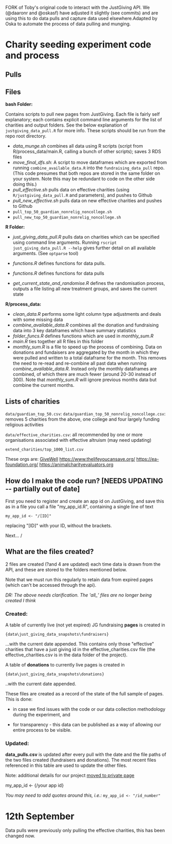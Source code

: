 FORK of Toby's original code to interact with the JustGiving API. We (@daaronr and @oskasf) have adjusted it slightly (see commits) and are using this to do data pulls and capture data used elsewhere.Adapted by Oska to automate the process of data pulling and munging.

# Charity seeding experiment code and process

## Pulls

<!-- TODO: set up code for periodic data pull -->

## Files

**bash Folder:**

Contains scripts to pull new pages from JustGiving. Each file is fairly self explanatory; each contains explicit command line arguments for the list of charities and output folders. See the below explanation of `justgiving_data_pull.R` for more info. These scripts should be run from the repo root directory.

- *data_munge.sh* combines all data using R scripts (script from R/process_data/main.R, calling a bunch of other scripts); saves 3 RDS files
- *move_final_dfs.sh*: A script to move dataframes which are exported from running `combine_available_data.R` into the `fundraising_data_pull` repo.  (This code presumes that both repos are stored in the same folder on your system. Note this may be redundant to code on the other side doing this.)
- *pull_effective.sh* pulls data on effective charities (using `R/justgiving_data_pull.R` and parameters), and pushes to Github
- *pull_new_effective.sh* pulls data on new effective charities and pushes to Github
- `pull_top_50_guardian_nonrelig_noncollege.sh`
- `pull_new_top_50_guardian_nonrelig_noncollege.sh`

**R Folder:**

<!-- Some of these may be used in the aforementioned scripts, or in scripts we will create... need to tidy up/organise -->

- *just_giving_data_pull.R* pulls data on charities which can be specified using command line arguments. Running `rscript just_giving_data_pull.R --help` gives further detail on all available arguments. (See `optparse` tool)

- *functions.R* defines functions for data pulls.
- *functions.R* defines functions for data pulls

- *get_current_state_and_randomise.R* defines the randomisation process, outputs a file listing all new treatment groups, and saves the current state

**R/process_data:**
- *clean_data.R* performs some light column type adjustments and deals with some missing data
- *combine_available_data.R* combines all the donation and fundraising data into 3 key dataframes which have summary statistics
- *folder_funcs.R* defines functions which are used in *monthly_sum.R*
- *main.R* ties together all R files in this folder
- *monthly_sum.R* is a file to speed up the process of combining. Data on donations and fundaisers are aggregated by the month in which they were pulled and written to a total dataframe for the month. This removes the need to re-read and re-combine all past data when running *combine_available_data.R*. Instead only the monthly dataframes are combined, of which there are much fewer (around 20-30 instead of 300). Note that *monthly_sum.R* will ignore previous months data but combine the current months.


## Lists of charities

`data/guardian_top_50.csv`:
`data/guardian_top_50_nonrelig_noncollege.csv`: removes 5 charities from the above, one college and four largely funding religious activities

`data/effective_charities.csv`: all recommended by one or more organisations associated with effective altruism (may need updating)

`extend_charities/top_1000_list.csv`

<!-- We also give a broader list in the file effective_charities_plus, including some additional international mega-charities like MSF.-->


These orgs are:
[GiveWell](https://www.givewell.org/)
https://www.thelifeyoucansave.org/
https://ea-foundation.org/
https://animalcharityevaluators.org


## How do I make the code run? [NEEDS UPDATING -- partially out of date]

First you need to register and create an app id on JustGiving, and save this as in a file you call
a file "my_app_id.R", containing a single line of text

```
my_app_id <- "/[ID]"
```
replacing "[ID]" with your ID, without the brackets.

Next...
/

<!--
Install the packages at the top of main.R.
Open `fundraising_data_pull.Rproj`  using R and run `main.R`.
It will take 30 - 60 minutes to download all the data; this appears to be determined by Just Giving API limits.
-->

## What are the files created?

2 files are created (?and 4 are updated) each time data is drawn from the API, and these are stored to the folders mentioned below.

Note that we must run this regularly to retain data from expired pages (which can't be accessed through the api).

*DR: The above needs clarification. The 'all_' files are no longer being created I think*


<!--
The charities that this script uses (in effective_charities.csv) are all recommended by one or more organisations associated with effective altruism (although in some cases the lists only recommend targeting a particular part of the charity's work) [and see comment below](#notes).


*[Note, 4 Aug 2018: ATM both lists seem to include the international megacharities]*

-->

### Created:
A table of currently live (not yet expired) JG fundraising **pages** is created in
```
{data\just_giving_data_snapshots\fundraisers}
```
...with the current date appended. This contains only those "effective" charities that have a just giving id in the effective_charities.csv file (the effective_charities.csv is in the data folder of the project).

A table of **donations** to currently live pages is created in
```
{data\just_giving_data_snapshots\donations}
```
..with the current date appended.

These files are created as a record of the state of the full sample of pages. This is done:

* in case we find issues with the code or our data collection methodology during the experiment, and

* for transparency - this data can be published as a way of allowing our entire process to be visible.


### Updated:
**data_pulls.csv** is updated after every pull with the date and the file paths of the two files created (fundraisers and donations). The most recent files referenced in this table are used to update the other files.

Note: additional details for our project [moved to private page](https://github.com/daaronr/sponsorship_design_analysis/tree/master/preregistration_plans_notes)

my_app_id <- {/your app id}

*You may need to add quotes around this, i.e.:* `my_app_id <- "/id_number"`

<!--

https://github.com/daaronr/fundraising_data_pull/commit/1907998881420a8bec68592ae3862c6aa7d63d75#r86208081

TODO: briefly reference/document the adjusted pull for this specific project, what is done where, etc.

We recently pulled 9999 entries (the max) per charity for each of the top-10 UK charities as well as the effective charities.
-->


# 12th September
Data pulls were previously only pulling the effective charities, this has been changed now.


